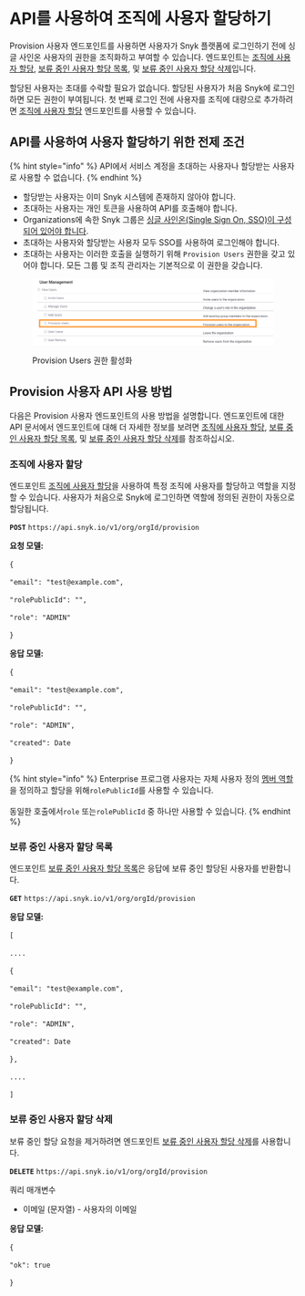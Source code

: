 # API를 사용하여 조직에 사용자 할당하기

Provision 사용자 엔드포인트를 사용하면 사용자가 Snyk 플랫폼에 로그인하기 전에 싱글 사인온 사용자의 권한을 조직화하고 부여할 수 있습니다. 엔드포인트는 [조직에 사용자 할당](../../snyk-api/reference/organizations-v1.md#org-orgid-provision), [보류 중인 사용자 할당 목록](../../snyk-api/reference/organizations-v1.md#org-orgid-provision-1), 및 [보류 중인 사용자 할당 삭제](../../snyk-api/reference/organizations-v1.md#org-orgid-provision-2)입니다.

할당된 사용자는 초대를 수락할 필요가 없습니다. 할당된 사용자가 처음 Snyk에 로그인하면 모든 권한이 부여됩니다. 첫 번째 로그인 전에 사용자를 조직에 대량으로 추가하려면 [조직에 사용자 할당](../../snyk-api/reference/organizations-v1.md#org-orgid-provision) 엔드포인트를 사용할 수 있습니다.

## API를 사용하여 사용자 할당하기 위한 전제 조건

{% hint style="info" %}
API에서 서비스 계정을 초대하는 사용자나 할당받는 사용자로 사용할 수 없습니다.
{% endhint %}

* 할당받는 사용자는 이미 Snyk 시스템에 존재하지 않아야 합니다.
* 초대하는 사용자는 개인 토큰을 사용하여 API를 호출해야 합니다.
* Organizations에 속한 Snyk 그룹은 [싱글 사인온(Single Sign On, SSO)이 구성되어 있어야 합니다](../../enterprise-setup/single-sign-on-sso-for-authentication-to-snyk/).
* 초대하는 사용자와 할당받는 사용자 모두 SSO를 사용하여 로그인해야 합니다.
* 초대하는 사용자는 이러한 호출을 실행하기 위해 `Provision Users` 권한을 갖고 있어야 합니다. 모든 그룹 및 조직 관리자는 기본적으로 이 권한을 갖습니다.

<figure><img src="../../.gitbook/assets/Screenshot 2022-09-09 at 09.57.17.png" alt="Provision Users 권한 활성화"><figcaption><p>Provision Users 권한 활성화</p></figcaption></figure>

## Provision 사용자 API 사용 방법

다음은 Provision 사용자 엔드포인트의 사용 방법을 설명합니다. 엔드포인트에 대한 API 문서에서 엔드포인트에 대해 더 자세한 정보를 보려면 [조직에 사용자 할당](../../snyk-api/reference/organizations-v1.md#org-orgid-provision), [보류 중인 사용자 할당 목록](../../snyk-api/reference/organizations-v1.md#org-orgid-provision-1), 및 [보류 중인 사용자 할당 삭제](../../snyk-api/reference/organizations-v1.md#org-orgid-provision-2)를 참조하십시오.

### 조직에 사용자 할당

엔드포인트 [조직에 사용자 할당](../../snyk-api/reference/organizations-v1.md#org-orgid-provision)을 사용하여 특정 조직에 사용자를 할당하고 역할을 지정할 수 있습니다. 사용자가 처음으로 Snyk에 로그인하면 역할에 정의된 권한이 자동으로 할당됩니다.

**`POST`** `https://api.snyk.io/v1/org/orgId/provision`

**요청 모델:**

`{`

`"email": "test@example.com",`

`"rolePublicId": "",`

`"role": "ADMIN"`

`}`

**응답 모델:**

`{`

`"email": "test@example.com",`

`"rolePublicId": "",`

`"role": "ADMIN",`

`"created": Date`

`}`

{% hint style="info" %}
Enterprise 프로그램 사용자는 자체 사용자 정의 [멤버 역할](../user-roles/user-role-management.md)을 정의하고 할당을 위해`rolePublicId`를 사용할 수 있습니다.\
\
동일한 호출에서`role` 또는`rolePublicId` 중 하나만 사용할 수 있습니다.
{% endhint %}

### 보류 중인 사용자 할당 목록

엔드포인트 [보류 중인 사용자 할당 목록](../../snyk-api/reference/organizations-v1.md#org-orgid-provision-1)은 응답에 보류 중인 할당된 사용자를 반환합니다.

**`GET`** `https://api.snyk.io/v1/org/orgId/provision`

**응답 모델:**

`[`

`....`

`{`

`"email": "test@example.com",`

`"rolePublicId": "",`

`"role": "ADMIN",`

`"created": Date`

`},`

`....`

`]`

### 보류 중인 사용자 할당 삭제

보류 중인 할당 요청을 제거하려면 엔드포인트 [보류 중인 사용자 할당 삭제](../../snyk-api/reference/organizations-v1.md#org-orgid-provision-2)를 사용합니다.

**`DELETE`** `https://api.snyk.io/v1/org/orgId/provision`

쿼리 매개변수

* 이메일 (문자열) - 사용자의 이메일

**응답 모델:**

`{`

`"ok": true`

`}`